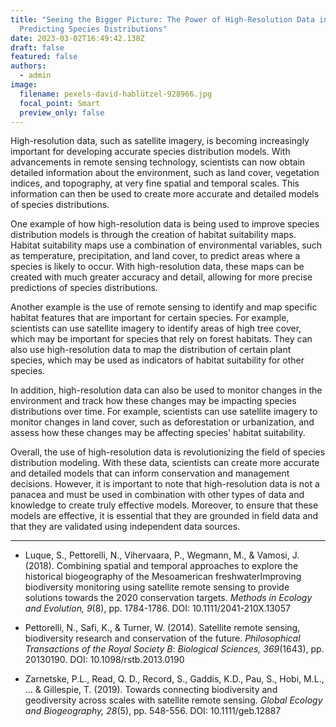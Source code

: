 ```yaml
---
title: "Seeing the Bigger Picture: The Power of High-Resolution Data in
  Predicting Species Distributions"
date: 2023-03-02T16:49:42.138Z
draft: false
featured: false
authors:
  - admin
image:
  filename: pexels-david-hablützel-928966.jpg
  focal_point: Smart
  preview_only: false
---
```

<!--StartFragment-->

High-resolution data, such as satellite imagery, is becoming increasingly important for developing accurate species distribution models. With advancements in remote sensing technology, scientists can now obtain detailed information about the environment, such as land cover, vegetation indices, and topography, at very fine spatial and temporal scales. This information can then be used to create more accurate and detailed models of species distributions.

<!--EndFragment-->

<!--StartFragment-->

<!-- wp:paragraph -->

One example of how high-resolution data is being used to improve species distribution models is through the creation of habitat suitability maps. Habitat suitability maps use a combination of environmental variables, such as temperature, precipitation, and land cover, to predict areas where a species is likely to occur. With high-resolution data, these maps can be created with much greater accuracy and detail, allowing for more precise predictions of species distributions.

<!-- /wp:paragraph -->

<!-- wp:paragraph -->

Another example is the use of remote sensing to identify and map specific habitat features that are important for certain species. For example, scientists can use satellite imagery to identify areas of high tree cover, which may be important for species that rely on forest habitats. They can also use high-resolution data to map the distribution of certain plant species, which may be used as indicators of habitat suitability for other species.

<!-- /wp:paragraph -->

<!-- wp:paragraph -->

In addition, high-resolution data can also be used to monitor changes in the environment and track how these changes may be impacting species distributions over time. For example, scientists can use satellite imagery to monitor changes in land cover, such as deforestation or urbanization, and assess how these changes may be affecting species' habitat suitability.

<!-- /wp:paragraph -->

<!-- wp:paragraph -->

Overall, the use of high-resolution data is revolutionizing the field of species distribution modeling. With these data, scientists can create more accurate and detailed models that can inform conservation and management decisions. However, it is important to note that high-resolution data is not a panacea and must be used in combination with other types of data and knowledge to create truly effective models. Moreover, to ensure that these models are effective, it is essential that they are grounded in field data and that they are validated using independent data sources.

<!-- /wp:paragraph -->

<!--EndFragment-->

<!--StartFragment-->

<!-- wp:separator -->

- - -

<!-- /wp:separator -->

<!--EndFragment-->

<!--StartFragment-->

<!-- wp:list -->

* Luque, S., Pettorelli, N., Vihervaara, P., Wegmann, M., & Vamosi, J. (2018). Combining spatial and temporal approaches to explore the historical biogeography of the Mesoamerican freshwaterImproving biodiversity monitoring using satellite remote sensing to provide solutions towards the 2020 conservation targets. *Methods in Ecology and Evolution, 9*(8), pp. 1784-1786. DOI: 10.1111/2041-210X.13057

<!-- /wp:list -->

<!-- wp:list -->

* Pettorelli, N., Safi, K., & Turner, W. (2014). Satellite remote sensing, biodiversity research and conservation of the future. *Philosophical Transactions of the Royal Society B*: *Biological Sciences, 369*(1643), pp. 20130190. DOI: 10.1098/rstb.2013.0190

<!-- /wp:list -->

<!-- wp:list -->

* Zarnetske, P.L., Read, Q. D., Record, S., Gaddis, K.D., Pau, S., Hobi, M.L., ... & Gillespie, T. (2019). Towards connecting biodiversity and geodiversity across scales with satellite remote sensing. *Global Ecology and Biogeography, 28*(5), pp. 548-556. DOI: 10.1111/geb.12887

<!-- /wp:list -->

<!--EndFragment-->